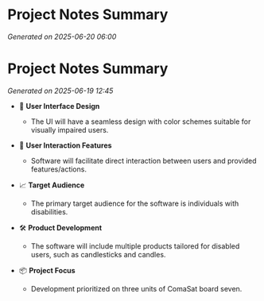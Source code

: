 # Project Notes Summary

*Generated on 2025-06-20 06:00*

# Project Notes Summary

*Generated on 2025-06-19 12:45*

- 🎨 **User Interface Design**
  - The UI will have a seamless design with color schemes suitable for visually impaired users.

- 🤝 **User Interaction Features**
  - Software will facilitate direct interaction between users and provided features/actions.

- 📈 **Target Audience**
  - The primary target audience for the software is individuals with disabilities.

- 🛠️ **Product Development**
  - The software will include multiple products tailored for disabled users, such as candlesticks and candles.

- 📦 **Project Focus**
  - Development prioritized on three units of ComaSat board seven.